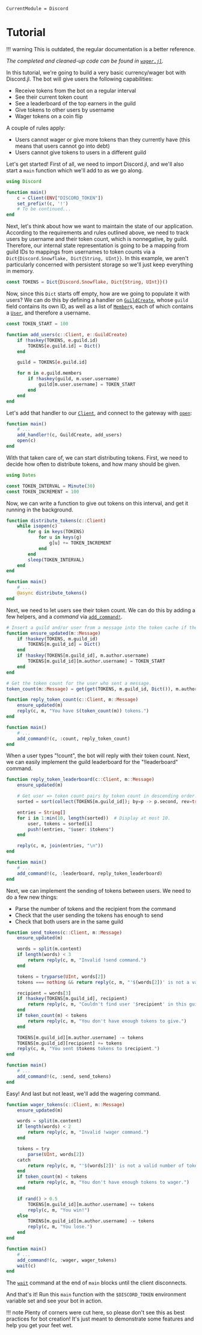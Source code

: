 ```@meta
CurrentModule = Discord
```

# Tutorial

!!! warning
    This is outdated, the regular documentation is a better reference.

*The completed and cleaned-up code can be found in [`wager.jl`](https://github.com/PurgePJ/Discord.jl/blob/master/examples/wager.jl).*

In this tutorial, we're going to build a very basic currency/wager bot with Discord.jl.
The bot will give users the following capabilities:

* Receive tokens from the bot on a regular interval
* See their current token count
* See a leaderboard of the top earners in the guild
* Give tokens to other users by username
* Wager tokens on a coin flip

A couple of rules apply:

* Users cannot wager or give more tokens than they currently have (this means that users cannot go into debt)
* Users cannot give tokens to users in a different guild

Let's get started! First of all, we need to import Discord.jl, and we'll also start a `main` function which we'll add to as we go along.

```julia
using Discord

function main()
    c = Client(ENV["DISCORD_TOKEN"])
    set_prefix!(c, '!')
    # To be continued...
end
```

Next, let's think about how we want to maintain the state of our application.
According to the requirements and rules outlined above, we need to track users by username and their token count, which is nonnegative, by guild.
Therefore, our internal state representation is going to be a mapping from guild IDs to mappings from usernames to token counts via a `Dict{Discord.Snowflake, Dict{String, UInt}}`.
In this example, we aren't particularly concerned with persistent storage so we'll just keep everything in memory.

```julia
const TOKENS = Dict{Discord.Snowflake, Dict{String, UInt}}()
```

Now, since this `Dict` starts off empty, how are we going to populate it with users?
We can do this by defining a handler on [`GuildCreate`](@ref), whose `guild` field contains its own ID, as well as a list of [`Member`](@ref)s, each of which contains a [`User`](@ref), and therefore a username.

```julia
const TOKEN_START = 100

function add_users(c::Client, e::GuildCreate)
    if !haskey(TOKENS, e.guild.id)
        TOKENS[e.guild.id] = Dict()
    end

    guild = TOKENS[e.guild.id]

    for m in e.guild.members
        if !haskey(guild, m.user.username)
            guild[m.user.username] = TOKEN_START
        end
    end
end
```

Let's add that handler to our [`Client`](@ref), and connect to the gateway with [`open`](@ref):

```julia
function main()
    # ...
    add_handler!(c, GuildCreate, add_users)
    open(c)
end
```

With that taken care of, we can start distributing tokens.
First, we need to decide how often to distribute tokens, and how many should be given.

```julia
using Dates

const TOKEN_INTERVAL = Minute(30)
const TOKEN_INCREMENT = 100
```

Now, we can write a function to give out tokens on this interval, and get it running in the background.

```julia
function distribute_tokens(c::Client)
    while isopen(c)
        for g in keys(TOKENS)
            for u in keys(g)
                g[u] += TOKEN_INCREMENT
            end
        end
        sleep(TOKEN_INTERVAL)
    end
end

function main()
    # ...
    @async distribute_tokens()
end
```

Next, we need to let users see their token count.
We can do this by adding a few helpers, and a *command* via [`add_command!`](@ref).

```julia
# Insert a guild and/or user from a message into the token cache if they don't exist.
function ensure_updated(m::Message)
    if !haskey(TOKENS, m.guild_id)
        TOKENS[m.guild_id] = Dict()
    end
    if !haskey(TOKENS[m.guild_id], m.author.username)
        TOKENS[m.guild_id][m.author.username] = TOKEN_START
    end
end

# Get the token count for the user who sent a message.
token_count(m::Message) = get(get(TOKENS, m.guild_id, Dict()), m.author.username, 0)

function reply_token_count(c::Client, m::Message)
    ensure_updated(m)
    reply(c, m, "You have $(token_count(m)) tokens.")
end

function main()
    # ...
    add_command!(c, :count, reply_token_count)
end
```

When a user types "!count", the bot will reply with their token count.
Next, we can easily implement the guild leaderboard for the "!leaderboard" command.

```julia
function reply_token_leaderboard(c::Client, m::Message)
    ensure_updated(m)

    # Get user => token count pairs by token count in descending order.
    sorted = sort(collect(TOKENS[m.guild_id]); by=p -> p.second, rev=true)

    entries = String[]
    for i in 1:min(10, length(sorted))  # Display at most 10.
        user, tokens = sorted[i]
        push!(entries, "$user: $tokens")
    end

    reply(c, m, join(entries, "\n"))
end

function main()
    # ...
    add_command!(c, :leaderboard, reply_token_leaderboard)
end
```

Next, we can implement the sending of tokens between users.
We need to do a few new things:

* Parse the number of tokens and the recipient from the command
* Check that the user sending the tokens has enough to send
* Check that both users are in the same guild

```julia
function send_tokens(c::Client, m::Message)
    ensure_updated(m)

    words = split(m.content)
    if length(words) < 3
        return reply(c, m, "Invalid !send command.")
    end

    tokens = tryparse(UInt, words[2])
    tokens === nothing && return reply(c, m, "'$(words[2])' is not a valid number.")

    recipient = words[3]
    if !haskey(TOKENS[m.guild_id], recipient)
        return reply(c, m, "Couldn't find user '$recipient' in this guild.")
    end
    if token_count(m) < tokens
        return reply(c, m, "You don't have enough tokens to give.")
    end

    TOKENS[m.guild_id][m.author.username] -= tokens
    TOKENS[m.guild_id][recipient] += tokens
    reply(c, m, "You sent $tokens tokens to $recipient.")
end

function main()
    # ...
    add_command!(c, :send, send_tokens)
end
```

Easy!
And last but not least, we'll add the wagering command.

```julia
function wager_tokens(c::Client, m::Message)
    ensure_updated(m)

    words = split(m.content)
    if length(words) < 2
        return reply(c, m, "Invalid !wager command.")
    end

    tokens = try
        parse(UInt, words[2])
    catch
        return reply(c, m, "'$(words[2])' is not a valid number of tokens.")
    end
    if token_count(m) < tokens
        return reply(c, m, "You don't have enough tokens to wager.")
    end

    if rand() > 0.5
        TOKENS[m.guild_id][m.author.username] += tokens
        reply(c, m, "You win!")
    else
        TOKENS[m.guild_id][m.author.username] -= tokens
        reply(c, m, "You lose.")
    end
end

function main()
    # ...
    add_command!(c, :wager, wager_tokens)
    wait(c)
end
```

The [`wait`](@ref) command at the end of `main` blocks until the client disconnects.

And that's it!
Run this `main` function with the `$DISCORD_TOKEN` environment variable set and see your bot in action.

!!! note
    Plenty of corners were cut here, so please don't see this as best practices for bot creation!
    It's just meant to demonstrate some features and help you get your feet wet.
